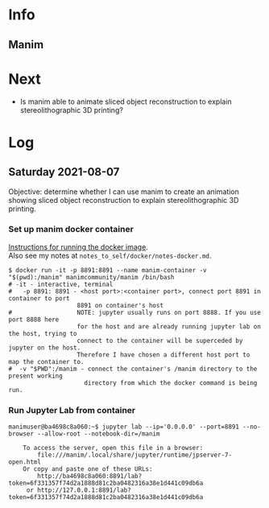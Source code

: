 # Info

## Manim




# Next

- Is manim able to animate sliced object reconstruction to explain stereolithographic 3D printing?

# Log

## Saturday 2021-08-07

Objective: determine whether I can use manim to create an animation showing sliced object reconstruction to explain stereolithographic 3D printing.

### Set up manim docker container

[Instructions for running the docker image](https://pypi.org/project/manim/#docker).  
Also see my notes at `notes_to_self/docker/notes-docker.md`.

    $ docker run -it -p 8891:8891 --name manim-container -v "$(pwd):/manim" manimcommunity/manim /bin/bash
    # -it - interactive, terminal
    #   -p 8891: 8891 - <host port>:<container port>, connect port 8891 in container to port
                       8891 on container's host
    #                  NOTE: jupyter usually runs on port 8888. If you use port 8888 here
                       for the host and are already running jupyter lab on the host, trying to 
                       connect to the container will be superceded by jupyter on the host.
                       Therefore I have chosen a different host port to map the container to.
    #  -v "$PWD":/manim - connect the container's /manim directory to the present working
                         directory from which the docker command is being run.


### Run Jupyter Lab from container

    manimuser@ba4698c8a060:~$ jupyter lab --ip='0.0.0.0' --port=8891 --no-browser --allow-root --notebook-dir=/manim

        To access the server, open this file in a browser:
            file:///manim/.local/share/jupyter/runtime/jpserver-7-open.html
        Or copy and paste one of these URLs:
            http://ba4698c8a060:8891/lab?token=6f331357f74d2a1888d81c2ba0482316a38e1d441c09db6a
         or http://127.0.0.1:8891/lab?token=6f331357f74d2a1888d81c2ba0482316a38e1d441c09db6a

